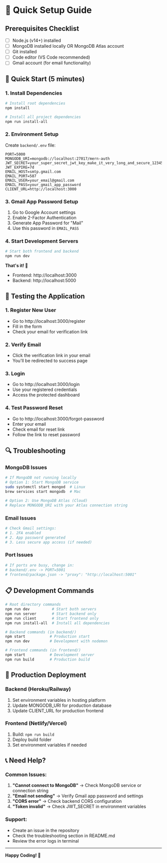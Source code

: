 # 🚀 Quick Setup Guide

## Prerequisites Checklist
- [ ] Node.js (v14+) installed
- [ ] MongoDB installed locally OR MongoDB Atlas account
- [ ] Git installed
- [ ] Code editor (VS Code recommended)
- [ ] Gmail account (for email functionality)

## 🔧 Quick Start (5 minutes)

### 1. Install Dependencies
```bash
# Install root dependencies
npm install

# Install all project dependencies
npm run install-all
```

### 2. Environment Setup
Create `backend/.env` file:
```env
PORT=5000
MONGODB_URI=mongodb://localhost:27017/mern-auth
JWT_SECRET=your_super_secret_jwt_key_make_it_very_long_and_secure_123456789
JWT_EXPIRE=7d
EMAIL_HOST=smtp.gmail.com
EMAIL_PORT=587
EMAIL_USER=your_email@gmail.com
EMAIL_PASS=your_gmail_app_password
CLIENT_URL=http://localhost:3000
```

### 3. Gmail App Password Setup
1. Go to Google Account settings
2. Enable 2-Factor Authentication
3. Generate App Password for "Mail"
4. Use this password in `EMAIL_PASS`

### 4. Start Development Servers
```bash
# Start both frontend and backend
npm run dev
```

**That's it! 🎉**
- Frontend: http://localhost:3000
- Backend: http://localhost:5000

## 📱 Testing the Application

### 1. Register New User
- Go to http://localhost:3000/register
- Fill in the form
- Check your email for verification link

### 2. Verify Email
- Click the verification link in your email
- You'll be redirected to success page

### 3. Login
- Go to http://localhost:3000/login
- Use your registered credentials
- Access the protected dashboard

### 4. Test Password Reset
- Go to http://localhost:3000/forgot-password
- Enter your email
- Check email for reset link
- Follow the link to reset password

## 🔍 Troubleshooting

### MongoDB Issues
```bash
# If MongoDB not running locally
# Option 1: Start MongoDB service
sudo systemctl start mongod  # Linux
brew services start mongodb  # Mac

# Option 2: Use MongoDB Atlas (Cloud)
# Replace MONGODB_URI with your Atlas connection string
```

### Email Issues
```bash
# Check Gmail settings:
# 1. 2FA enabled
# 2. App password generated
# 3. Less secure app access (if needed)
```

### Port Issues
```bash
# If ports are busy, change in:
# backend/.env -> PORT=5001
# frontend/package.json -> "proxy": "http://localhost:5001"
```

## 📋 Development Commands

```bash
# Root directory commands
npm run dev          # Start both servers
npm run server       # Start backend only
npm run client       # Start frontend only
npm run install-all  # Install all dependencies

# Backend commands (in backend/)
npm start           # Production start
npm run dev         # Development with nodemon

# Frontend commands (in frontend/)
npm start           # Development server
npm run build       # Production build
```

## 🚀 Production Deployment

### Backend (Heroku/Railway)
1. Set environment variables in hosting platform
2. Update MONGODB_URI for production database
3. Update CLIENT_URL for production frontend

### Frontend (Netlify/Vercel)
1. Build: `npm run build`
2. Deploy build folder
3. Set environment variables if needed

## 📞 Need Help?

### Common Issues:
1. **"Cannot connect to MongoDB"** → Check MongoDB service or connection string
2. **"Email not sending"** → Verify Gmail app password and settings
3. **"CORS error"** → Check backend CORS configuration
4. **"Token invalid"** → Check JWT_SECRET in environment variables

### Support:
- Create an issue in the repository
- Check the troubleshooting section in README.md
- Review the error logs in terminal

---

**Happy Coding! 🎯**